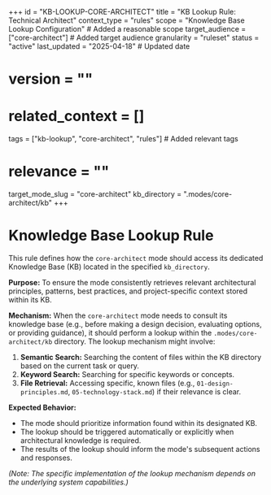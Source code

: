 +++
id = "KB-LOOKUP-CORE-ARCHITECT"
title = "KB Lookup Rule: Technical Architect"
context_type = "rules"
scope = "Knowledge Base Lookup Configuration" # Added a reasonable scope
target_audience = ["core-architect"] # Added target audience
granularity = "ruleset"
status = "active"
last_updated = "2025-04-18" # Updated date
# version = ""
# related_context = []
tags = ["kb-lookup", "core-architect", "rules"] # Added relevant tags
# relevance = ""
target_mode_slug = "core-architect"
kb_directory = ".modes/core-architect/kb"
+++

# Knowledge Base Lookup Rule

This rule defines how the `core-architect` mode should access its dedicated Knowledge Base (KB) located in the specified `kb_directory`.

**Purpose:** To ensure the mode consistently retrieves relevant architectural principles, patterns, best practices, and project-specific context stored within its KB.

**Mechanism:** When the `core-architect` mode needs to consult its knowledge base (e.g., before making a design decision, evaluating options, or providing guidance), it should perform a lookup within the `.modes/core-architect/kb` directory. The lookup mechanism might involve:

1.  **Semantic Search:** Searching the content of files within the KB directory based on the current task or query.
2.  **Keyword Search:** Searching for specific keywords or concepts.
3.  **File Retrieval:** Accessing specific, known files (e.g., `01-design-principles.md`, `05-technology-stack.md`) if their relevance is clear.

**Expected Behavior:**

*   The mode should prioritize information found within its designated KB.
*   The lookup should be triggered automatically or explicitly when architectural knowledge is required.
*   The results of the lookup should inform the mode's subsequent actions and responses.

*(Note: The specific implementation of the lookup mechanism depends on the underlying system capabilities.)*
